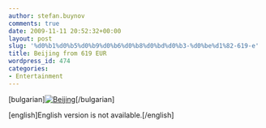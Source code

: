 ```yaml
---
author: stefan.buynov
comments: true
date: 2009-11-11 20:52:32+00:00
layout: post
slug: '%d0%b1%d0%b5%d0%b9%d0%b6%d0%b8%d0%bd%d0%b3-%d0%be%d1%82-619-e'
title: Beijing from 619 EUR
wordpress_id: 474
categories:
- Entertainment
---
```


[bulgarian][![Beijing](http://buynov.com/wordpress/wp-content/uploads/2009/11/beijing.jpg)](http://buynov.com/wordpress/wp-content/uploads/2009/11/beijing.jpg)[/bulgarian]




[english]English version is not available.[/english]
